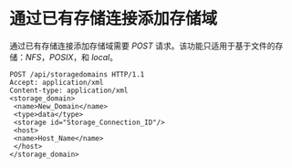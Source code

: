 # 通过已有存储连接添加存储域

通过已有存储连接添加存储域需要 *POST*
请求。该功能只适用于基于文件的存储：*NFS*，*POSIX*，和 *local*。

                
    POST /api/storagedomains HTTP/1.1
    Accept: application/xml
    Content-type: application/xml
    <storage_domain>
     <name>New_Domain</name>
     <type>data</type>
     <storage id="Storage_Connection_ID"/>
     <host>
     <name>Host_Name</name>
     </host>
    </storage_domain>

              
